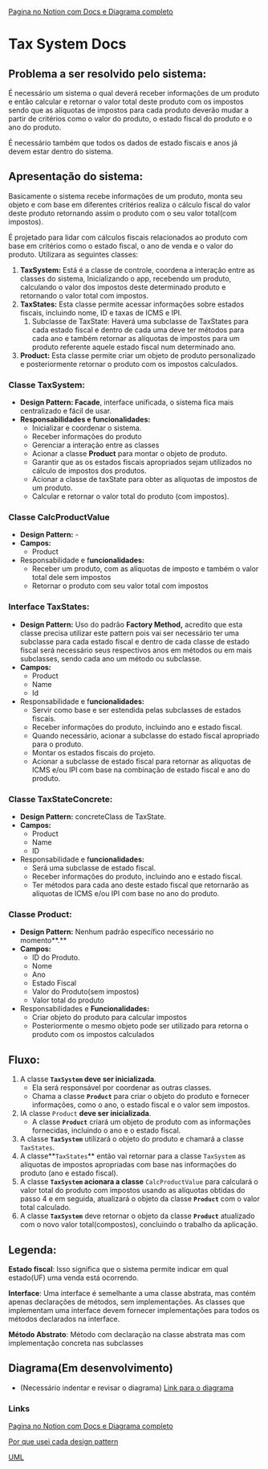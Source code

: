 [Pagina no Notion com Docs e Diagrama completo](https://insidious-debt-983.notion.site/Diagrama-146c66b842674dc0bf4579eb2d309843)

# Tax System Docs

## Problema a ser resolvido pelo sistema:

É necessário um sistema o qual deverá receber informações de um produto e então calcular e retornar o valor total deste produto com os impostos sendo que as alíquotas de impostos para cada produto deverão mudar a partir de critérios como o valor do produto, o estado fiscal do produto e o ano do produto. 

É necessário também que todos os dados de estado fiscais e anos já devem estar dentro do sistema.

## Apresentação do sistema:

Basicamente o sistema recebe informações de um produto, monta seu objeto e com base em diferentes critérios realiza o cálculo fiscal do valor deste produto retornando assim o produto com o seu valor total(com impostos).

É projetado para lidar com cálculos fiscais relacionados ao produto com base em critérios como o estado fiscal, o ano de venda e o valor do produto. Utilizara as seguintes classes:

1. **TaxSystem:** Está é a classe de controle, coordena a interação entre as classes do sistema, Inicializando o app, recebendo um produto, calculando o valor dos impostos deste determinado produto e retornando o valor total com impostos.
2. **TaxStates:** Esta classe permite acessar informações sobre estados fiscais, incluindo nome, ID e taxas de ICMS e IPI. 
    1. Subclasse de TaxState: Haverá uma subclasse de TaxStates para cada estado fiscal e dentro de cada uma deve ter métodos para cada ano e também retornar as alíquotas de impostos para um produto referente aquele estado fiscal num determinado ano.
3. **Product:** Esta classe permite criar um objeto de produto personalizado e posteriormente retornar o produto com os impostos calculados.

### **Classe TaxSystem:**

- **Design Pattern: Facade**, interface unificada, o sistema fica mais centralizado e fácil de usar.
- **Responsabilidades e funcionalidades:**
    - Inicializar e coordenar o sistema.
    - Receber informações do produto
    - Gerenciar a interação entre as classes
    - Acionar a classe **Product** para montar o objeto de produto.
    - Garantir que as os estados fiscais apropriados sejam utilizados no cálculo de impostos dos produtos.
    - Acionar a classe de taxState para obter as alíquotas de impostos de um produto.
    - Calcular e retornar o valor total do produto (com impostos).

### Classe CalcProductValue

- **Design Pattern:** -
- **Campos:**
    - Product
- Responsabilidade e f**uncionalidades:**
    - Receber um produto, com as alíquotas de imposto e também o valor total dele sem impostos
    - Retornar o produto com seu valor total com impostos

### Interface **TaxStates:**

- **Design Pattern:**  Uso do padrão ****************************Factory Method,****************************  acredito que esta classe precisa utilizar este pattern pois vai ser necessário ter uma subclasse para cada estado fiscal e dentro de cada classe de estado fiscal será necessário seus respectivos anos em métodos ou em mais subclasses, sendo cada ano um método ou subclasse.
- **Campos:**
    - Product
    - Name
    - Id
- Responsabilidade e f**uncionalidades:**
    - Servir como base e ser estendida pelas subclasses de estados fiscais.
    - Receber informações do produto, incluindo ano e estado fiscal.
    - Quando necessário, acionar a subclasse do estado fiscal apropriado para o produto.
    - Montar os estados fiscais do projeto.
    - Acionar a subclasse de estado fiscal para retornar as alíquotas de ICMS e/ou IPI com base na combinação de estado fiscal e ano do produto.

### Classe TaxStateConcrete:

- **Design Pattern:**  concreteClass de TaxState.
- **Campos:**
    - Product
    - Name
    - ID
- Responsabilidade e f**uncionalidades:**
    - Será uma subclasse de estado fiscal.
    - Receber informações do produto, incluindo ano e estado fiscal.
    - Ter métodos para cada ano deste estado fiscal que retornarão as alíquotas de ICMS e/ou IPI com base no ano do produto.

### **Classe Product:**

- **Design Pattern:** Nenhum padrão específico necessário no momento**.**
- **Campos:**
    - ID do Produto.
    - Nome
    - Ano
    - Estado Fiscal
    - Valor do Produto(sem impostos)
    - Valor total do produto
- Responsabilidades e **Funcionalidades:**
    - Criar objeto do produto para calcular impostos
    - Posteriormente o mesmo objeto pode ser utilizado para retorna o produto com os impostos calculados

## Fluxo:

1. A classe **`TaxSystem` deve ser inicializada**.
    - Ela será responsável por coordenar as outras classes.
    - Chama a classe **`Product`** para criar o objeto do produto e fornecer informações, como o ano, o estado fiscal e o valor sem impostos.
2. IA classe `Product` **deve ser inicializada**.
    - A classe **`Product`** criará um objeto de produto com as informações fornecidas, incluindo o ano e o estado fiscal.
3. A classe **`TaxSystem`** utilizará o objeto do produto e chamará a classe `TaxStates`.
4. A classe**`TaxStates`** então vai retornar para a classe `TaxSystem` as alíquotas de impostos apropriadas com base nas informações do produto (ano e estado fiscal).
5. A classe **`TaxSystem` acionara a classe** `CalcProductValue` para calculará o valor total do produto com impostos usando as alíquotas obtidas do passo 4 e em seguida, atualizará o objeto da classe **`Product`** com o valor total calculado.
6. A classe **`TaxSystem`** deve retornar o objeto da classe **`Product`** atualizado com o novo valor total(compostos), concluindo o trabalho da aplicação.

## Legenda:

**Estado fiscal**: Isso significa que o sistema permite indicar em qual estado(UF) uma venda está ocorrendo.

**Interface**: Uma interface é semelhante a uma classe abstrata, mas contém apenas declarações de métodos, sem implementações. As classes que implementam uma interface devem fornecer implementações para todos os métodos declarados na interface.

**Método Abstrato**: Método com declaração na classe abstrata mas com implementação concreta nas subclasses

## Diagrama(Em desenvolvimento)
- (Necessário indentar e revisar o diagrama)
[Link para o diagrama](https://documents.lucid.app/documents/6b89f7fc-a249-4415-ac78-a4ac1ad282a7/pages/HWEp-vi-RSFO?a=3551&x=-20&y=-59&w=2620&h=1274&store=1&accept=image%2F*&auth=LCA%20dd78e80d820e038f310663e4584bb7ba4f08b2dee24debee009316601a15df5b-ts%3D1699881425)


  

### Links
[Pagina no Notion com Docs e Diagrama completo](https://insidious-debt-983.notion.site/Diagrama-146c66b842674dc0bf4579eb2d309843)

[Por que usei cada design pattern](https://www.notion.so/Por-que-usei-cada-design-pattern-d3dc4c940428417880dbdaeb723030a3?pvs=21)

[UML](https://www.notion.so/UML-ddaa94d1ee4442fe92b616b37a6c6620?pvs=4) 
